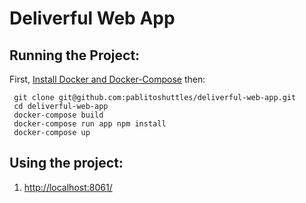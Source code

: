 # Deliverful Web App 


## Running the Project:

First, [Install Docker and Docker-Compose](https://www.techiediaries.com/ubuntu/install-docker-19-docker-compose-ubuntu-20-04/)
then:

     git clone git@github.com:pablitoshuttles/deliverful-web-app.git
     cd deliverful-web-app
     docker-compose build
     docker-compose run app npm install
     docker-compose up

## Using the project:

1. [http://localhost:8061/](http://localhost:8061/)

